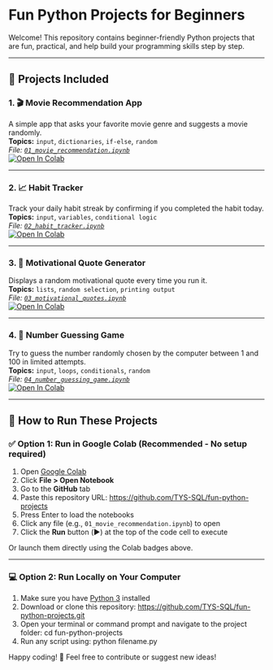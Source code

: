 # Fun Python Projects for Beginners 

Welcome! This repository contains beginner-friendly Python projects that are fun, practical, and help build your programming skills step by step.

---

## 🧩 Projects Included

### 1. 🎬 Movie Recommendation App  
A simple app that asks your favorite movie genre and suggests a movie randomly.  
**Topics:** `input`, `dictionaries`, `if-else`, `random`  
_File: [`01_movie_recommendation.ipynb`](https://github.com/TYS-SQL/fun-python-projects/blob/main/01_movie_recommendation.ipynb)_  
[![Open In Colab](https://colab.research.google.com/assets/colab-badge.svg)](https://colab.research.google.com/github/TYS-SQL/fun-python-projects/blob/main/01_movie_recommendation.ipynb)

---

### 2. 📈 Habit Tracker  
Track your daily habit streak by confirming if you completed the habit today.  
**Topics:** `input`, `variables`, `conditional logic`  
_File: [`02_habit_tracker.ipynb`](https://github.com/TYS-SQL/fun-python-projects/blob/main/02_habit_tracker.ipynb)_  
[![Open In Colab](https://colab.research.google.com/assets/colab-badge.svg)](https://colab.research.google.com/github/TYS-SQL/fun-python-projects/blob/main/02_habit_tracker.ipynb)

---

### 3. 💬 Motivational Quote Generator  
Displays a random motivational quote every time you run it.  
**Topics:** `lists`, `random selection`, `printing output`  
_File: [`03_motivational_quotes.ipynb`](https://github.com/TYS-SQL/fun-python-projects/blob/main/03_motivational_quotes.ipynb)_  
[![Open In Colab](https://colab.research.google.com/assets/colab-badge.svg)](https://colab.research.google.com/github/TYS-SQL/fun-python-projects/blob/main/03_motivational_quotes.ipynb)

---

### 4. 🎲 Number Guessing Game  
Try to guess the number randomly chosen by the computer between 1 and 100 in limited attempts.  
**Topics:** `input`, `loops`, `conditionals`, `random`  
_File: [`04_number_guessing_game.ipynb`](https://github.com/TYS-SQL/fun-python-projects/blob/main/04_number_guessing_game.ipynb)_  
[![Open In Colab](https://colab.research.google.com/assets/colab-badge.svg)](https://colab.research.google.com/github/TYS-SQL/fun-python-projects/blob/main/04_number_guessing_game.ipynb)

---

## 🚀 How to Run These Projects

### ✅ Option 1: Run in Google Colab (Recommended - No setup required)

1. Open [Google Colab](https://colab.research.google.com/)
2. Click **File > Open Notebook**
3. Go to the **GitHub** tab
4. Paste this repository URL: https://github.com/TYS-SQL/fun-python-projects
5. Press Enter to load the notebooks
6. Click any file (e.g., `01_movie_recommendation.ipynb`) to open
7. Click the **Run** button (▶️) at the top of the code cell to execute

Or launch them directly using the Colab badges above.

---

### 💻 Option 2: Run Locally on Your Computer

1. Make sure you have [Python 3](https://www.python.org/downloads/) installed
2. Download or clone this repository: https://github.com/TYS-SQL/fun-python-projects.git
3. Open your terminal or command prompt and navigate to the project folder: cd fun-python-projects
4. Run any script using: python filename.py


Happy coding! 🌟
Feel free to contribute or suggest new ideas!

